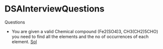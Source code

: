 # DSAInterviewQuestions

Questions 

* You are given a valid Chemical compound (Fe2(SO4)3, CH3(CH2)5CHO) you need to find all the elements and the no of occurrences of each element. [Sol](https://github.com/Paridhi15/DSAInterviewQuestions/blob/main/ElementCountInCompound/elementCountInCompound.go)  